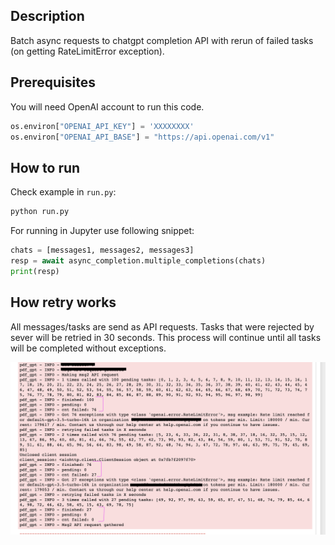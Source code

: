 ## Description
Batch async requests to chatgpt completion API with rerun of failed tasks (on getting RateLimitError exception).


## Prerequisites
You will need OpenAI account to run this code.
```python
os.environ["OPENAI_API_KEY"] = 'XXXXXXXX'
os.environ["OPENAI_API_BASE"] = "https://api.openai.com/v1"
```


## How to run
Check example in `run.py`:
```bash
python run.py
```

For running in Jupyter use following snippet:
```python
chats = [messages1, messages2, messages3]
resp = await async_completion.multiple_completions(chats)
print(resp)
```

## How retry works
All messages/tasks are send as API requests. Tasks that were rejected by sever will be retried in 30 seconds. This process will continue until all tasks will be completed without exceptions.

![image](img/retry_example.png)



